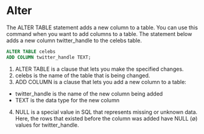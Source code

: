 # Alter

The ALTER TABLE statement adds a new column to a table. You can use this command when you want to add columns to a table. The statement below adds a new column twitter_handle to the celebs table.

```sql
ALTER TABLE celebs
ADD COLUMN twitter_handle TEXT;
```

1. ALTER TABLE is a clause that lets you make the specified changes.
2. celebs is the name of the table that is being changed.
3. ADD COLUMN is a clause that lets you add a new column to a table:

- twitter_handle is the name of the new column being added
- TEXT is the data type for the new column

4. NULL is a special value in SQL that represents missing or unknown data. Here, the rows that existed before the column was added have NULL (∅) values for twitter_handle.